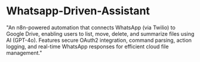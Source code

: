 # Whatsapp-Driven-Assistant
"An n8n-powered automation that connects WhatsApp (via Twilio) to Google Drive, enabling users to list, move, delete, and summarize files using AI (GPT-4o). Features secure OAuth2 integration, command parsing, action logging, and real-time WhatsApp responses for efficient cloud file management."
